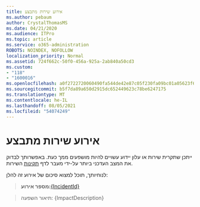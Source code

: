 ```yaml
---
title: אירוע שירות מתבצע
ms.author: pebaum
author: CrystalThomasMS
ms.date: 04/21/2020
ms.audience: ITPro
ms.topic: article
ms.service: o365-administration
ROBOTS: NOINDEX, NOFOLLOW
localization_priority: Normal
ms.assetid: 724f662c-50f0-456a-925a-2ab840a50cd3
ms.custom:
- "118"
- "1600016"
ms.openlocfilehash: a0f2722720060490fa544de42e87c05f230fa09bc01a05623f6d985f1f058042
ms.sourcegitcommit: b5f7da89a650d2915dc652449623c78be6247175
ms.translationtype: MT
ms.contentlocale: he-IL
ms.lasthandoff: 08/05/2021
ms.locfileid: "54074249"
---
```

# <a name="service-incident-in-progress"></a>אירוע שירות מתבצע

ייתכן שתקרית שירות או עלון יידוע עשויים להיות מושפעים ממך כעת. באפשרותך לבדוק את המצב העדכני ביותר על-ידי מעבר לדף [תקינות](https://admin.microsoft.com/adminportal/home#/servicehealth) השירות.
  
לנוחיותך, תוכל למצוא סיכום של אירוע זה להלן:
  
> **מספר אירוע:**[{IncidentId}](https://admin.microsoft.com/adminportal/home#/servicehealth)

> תיאור השפעה: {ImpactDescription}
